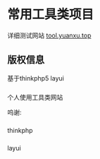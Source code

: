 常用工具类项目
===============

详细测试网站 [tool.yuanxu.top](http://tool.yuanxu.top)

## 版权信息

基于thinkphp5 layui
###
个人使用工具类网站

呜谢:
###
thinkphp 
###
layui

